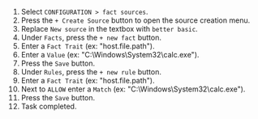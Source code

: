 1. Select `CONFIGURATION > fact sources`.
1. Press the `+ Create Source` button to open the source creation menu.
1. Replace `New source` in the textbox with `better basic`.
1. Under `Facts`, press the `+ new fact` button.
1. Enter a `Fact Trait` (ex: "host.file.path").
1. Enter a `Value` (ex: "C:\Windows\System32\calc.exe").
1. Press the `Save` button.
1. Under `Rules`, press the `+ new rule` button.
1. Enter a `Fact Trait` (ex: "host.file.path").
1. Next to `ALLOW` enter a `Match` (ex: "C:\Windows\System32\calc.exe").
1. Press the `Save` button.
1. Task completed.
